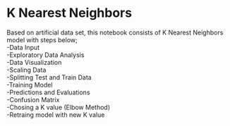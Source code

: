 # K Nearest Neighbors
Based on artificial data set, this notebook consists of K Nearest Neighbors model 
with steps below;  
            -Data Input  
            -Exploratory Data Analysis  
            -Data Visualization  
            -Scaling Data  
            -Splitting Test and Train Data  
            -Training Model  
            -Predictions and Evaluations  
            -Confusion Matrix  
            -Chosing a K value (Elbow Method)    
            -Retraing model with new K value
   
   
 